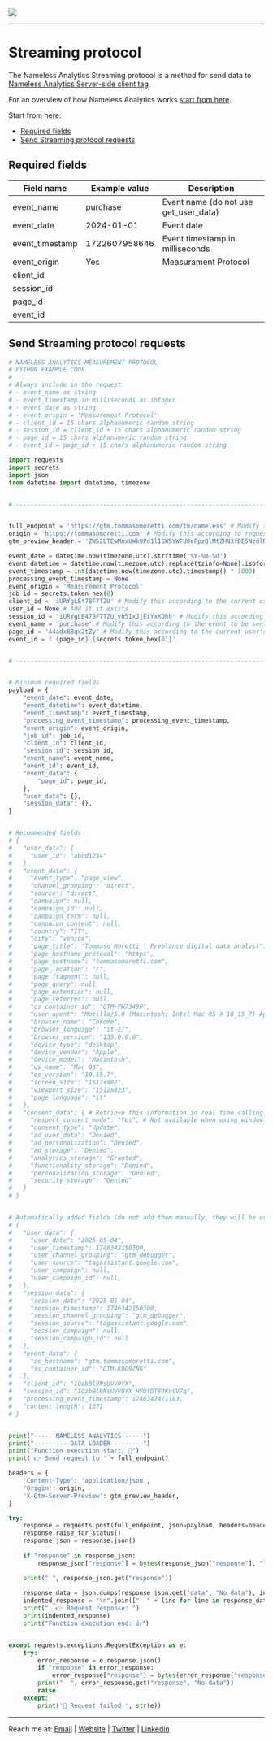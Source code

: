 <picture>
  <source srcset="https://github.com/user-attachments/assets/6af1ff70-3abe-4890-a952-900a18589590" media="(prefers-color-scheme: dark)">
  <img src="https://github.com/user-attachments/assets/9d9a4e42-cd46-452e-9ea8-2c03e0289006">
</picture>

---

# Streaming protocol

The Nameless Analytics Streaming protocol is a method for send data to [Nameless Analytics Server-side client tag](https://github.com/tommasomoretti/nameless-analytics-server-side-client-tag/).

For an overview of how Nameless Analytics works [start from here](https://github.com/tommasomoretti/nameless-analytics/).

Start from here:
- [Required fields](#required-fields)
- [Send Streaming protocol requests ](#send-streaming-protocol-requests)



## Required fields

| Field name                | Example value | Description                 |
|-----------------|---------------|---------------------------------------|
| event_name      | purchase      | Event name (do not use get_user_data) |
| event_date      | 2024-01-01    | Event date                            |
| event_timestamp | 1722607958646 | Event timestamp in milliseconds       |
| event_origin    | Yes           | Measurament Protocol                  |
| client_id       |               |                                       |
| session_id      |               |                                       |
| page_id         |               |                                       |
| event_id        |               |                                       |



## Send Streaming protocol requests 
```python
# NAMELESS ANALYTICS MEASUREMENT PROTOCOL 
# PYTHON EXAMPLE CODE  
# 
# Always include in the request:
# - event_name as string
# - event_timestamp in milliseconds as integer
# - event_date as string
# - event_origin = 'Measurement Protocol'
# - client_id = 15 chars alphanumeric random string
# - session_id = client_id + 15 chars alphanumeric random string
# - page_id = 15 chars alphanumeric random string
# - event_id = page_id + 15 chars alphanumeric random string

import requests
import secrets
import json
from datetime import datetime, timezone


# --------------------------------------------------------------------------------------------------------------


full_endpoint = 'https://gtm.tommasomoretti.com/tm/nameless' # Modify this according to your GTM Server-side endpoint 
origin = 'https://tommasomoretti.com' # Modify this according to request origin
gtm_preview_header = 'ZW52LTEwMnxUWk9Pd1l1SW5YWFU0eFpzQlMtZHN3fDE5NzdlNTU0YmM5YWY0MGJjOTQ5Yw==' # Modify this according with GTM Server-side preview header 

event_date = datetime.now(timezone.utc).strftime('%Y-%m-%d')
event_datetime = datetime.now(timezone.utc).replace(tzinfo=None).isoformat(timespec='microseconds')
event_timestamp = int(datetime.now(timezone.utc).timestamp() * 1000)
processing_event_timestamp = None
event_origin = 'Measurement Protocol'
job_id = secrets.token_hex(8)
client_id = 'iURYgLE478F7TZU' # Modify this according to the current user's client_id
user_id = None # Add it if exists
session_id = 'iURYgLE478F7TZU_vh5IxJjEiYxKOhh' # Modify this according to the current user's session_id
event_name = 'purchase' # Modify this according to the event to be sent
page_id = 'A4adxB8qx2tZy' # Modify this according to the current user's page_id
event_id = f'{page_id}_{secrets.token_hex(8)}'


# --------------------------------------------------------------------------------------------------------------


# Minimum required fields
payload = {
    "event_date": event_date,
    "event_datetime": event_datetime,
    "event_timestamp": event_timestamp,
    "processing_event_timestamp": processing_event_timestamp,
    "event_origin": event_origin,
    "job_id": job_id,
    "client_id": client_id,
    "session_id": session_id,
    "event_name": event_name,
    "event_id": event_id,
    "event_data": {
        "page_id": page_id,
    },
    "user_data": {},
    "session_data": {},
}


# Recommended fields
# {
#   "user_data": {
#     "user_id": "abcd1234"
#   },
#   "event_data": {
#     "event_type": "page_view",
#     "channel_grouping": "direct",
#     "source": "direct",
#     "campaign": null,
#     "campaign_id": null,
#     "campaign_term": null,
#     "campaign_content": null,
#     "country": "IT",
#     "city": "venice",
#     "page_title": "Tommaso Moretti | Freelance digital data analyst",
#     "page_hostname_protocol": "https",
#     "page_hostname": "tommasomoretti.com",
#     "page_location": "/",
#     "page_fragment": null,
#     "page_query": null,
#     "page_extension": null,
#     "page_referrer": null,
#     "cs_container_id": "GTM-PW7349P",
#     "user_agent": "Mozilla/5.0 (Macintosh; Intel Mac OS X 10_15_7) AppleWebKit/537.36 (KHTML, like Gecko) Chrome/135.0.0.0 Safari/537.36",
#     "browser_name": "Chrome",
#     "browser_language": "it-IT",
#     "browser_version": "135.0.0.0",
#     "device_type": "desktop",
#     "device_vendor": "Apple",
#     "device_model": "Macintosh",
#     "os_name": "Mac OS",
#     "os_version": "10.15.7",
#     "screen_size": "1512x982",
#     "viewport_size": "1512x823",
#     "page_language": "it"
#   },
#   "consent_data": { # Retrieve this information in real time calling window.get_last_consent_values() JavaScript utility function or later from BigQuery by taking it from the last event recorded on the page of the event to be sent
#     "respect_consent_mode": "Yes", # Not available when using window.get_last_consent_values(). Retrieve this information from the Nameless Analytics Client-side configuration variable tag configuration (optional).
#     "consent_type": "Update",
#     "ad_user_data": "Denied",
#     "ad_personalization": "Denied",
#     "ad_storage": "Denied",
#     "analytics_storage": "Granted",
#     "functionality_storage": "Denied",
#     "personalization_storage": "Denied",
#     "security_storage": "Denied"
#   }
# }


# Automatically added fields (do not add them manually, they will be overwritten by the server)
# {
#   "user_data": {
#     "user_date": "2025-05-04",
#     "user_timestamp": 1746342150300,
#     "user_channel_grouping": "gtm_debugger",
#     "user_source": "tagassistant.google.com",
#     "user_campaign": null,
#     "user_campaign_id": null,
#   },
#   "session_data": {
#     "session_date": "2025-05-04",
#     "session_timestamp": 1746342150300,
#     "session_channel_grouping": "gtm_debugger",
#     "session_source": "tagassistant.google.com",
#     "session_campaign": null,
#     "session_campaign_id": null
#   },
#   "event_data": {
#     "ss_hostname": "gtm.tommasomoretti.com",
#     "ss_container_id": "GTM-KQG9ZNG"
#   },
#   "client_id": "IQzbBl9NsUVV0YX",
#   "session_id": "IQzbBl9NsUVV0YX_HPUfDT84KnVV7q",
#   "processing_event_timestamp": 1746342471183,
#   "content_length": 1371
# }


print("----- NAMELESS ANALYTICS -----")
print("--------- DATA LOADER --------")
print("Function execution start: 🤞")
print('👉 Send request to ' + full_endpoint)

headers = {
    'Content-Type': 'application/json',
    'Origin': origin,
    'X-Gtm-Server-Preview': gtm_preview_header,
}

try:
    response = requests.post(full_endpoint, json=payload, headers=headers)
    response.raise_for_status()
    response_json = response.json()
    
    if "response" in response_json:
        response_json["response"] = bytes(response_json["response"], "latin1").decode("utf-8")

    print(" ", response_json.get("response"))
    
    response_data = json.dumps(response_json.get("data", "No data"), indent=2, ensure_ascii=False)
    indented_response = "\n".join(["  " + line for line in response_data.splitlines()])
    print("  👉 Request response: ")
    print(indented_response)
    print("Function execution end: 👍")


except requests.exceptions.RequestException as e:
    try:
        error_response = e.response.json()
        if "response" in error_response:
            error_response["response"] = bytes(error_response["response"], "latin1").decode("utf-8")
        print("  ", error_response.get("response", "No data"))
        raise 
    except:
        print('🔴 Request failed:', str(e))
```

---

Reach me at: [Email](mailto:hello@tommasomoretti.com) | [Website](https://tommasomoretti.com/?utm_source=github.com&utm_medium=referral&utm_campaign=nameless_analytics) | [Twitter](https://twitter.com/tommoretti88) | [Linkedin](https://www.linkedin.com/in/tommasomoretti/)

